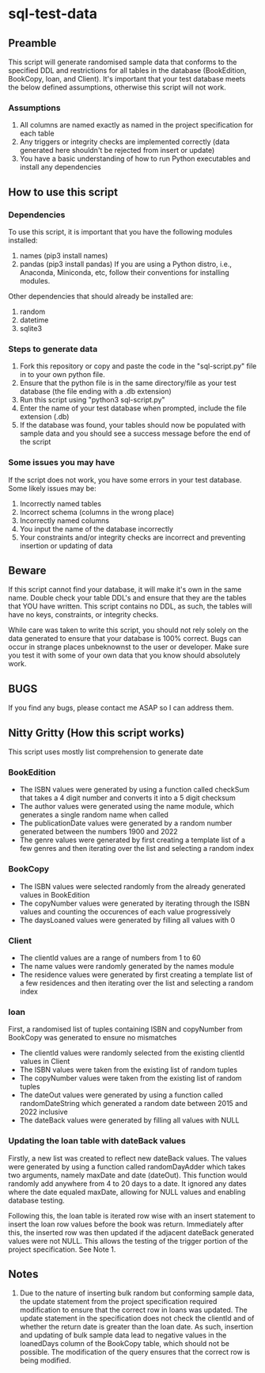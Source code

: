 # sql-test-data

## Preamble
This script will generate randomised sample data that conforms to the specified DDL and restrictions for all tables in the database (BookEdition, BookCopy, loan, and Client).
It's important that your test database meets the below defined assumptions, otherwise this script will not work.

### Assumptions
1. All columns are named exactly as named in the project specification for each table
2. Any triggers or integrity checks are implemented correctly (data generated here shouldn't be rejected from insert or update)
3. You have a basic understanding of how to run Python executables and install any dependencies

## How to use this script
### Dependencies
To use this script, it is important that you have the following modules installed:
1. names (pip3 install names)
2. pandas (pip3 install pandas)
If you are using a Python distro, i.e., Anaconda, Miniconda, etc, follow their conventions for installing modules.

Other dependencies that should already be installed are:
1. random
2. datetime
3. sqlite3

### Steps to generate data
1. Fork this repository or copy and paste the code in the "sql-script.py" file in to your own python file.
2. Ensure that the python file is in the same directory/file as your test database (the file ending with a .db extension)
3. Run this script using "python3 sql-script.py"
4. Enter the name of your test database when prompted, include the file extension (.db)
5. If the database was found, your tables should now be populated with sample data and you should see a success message before the end of the script

### Some issues you may have
If the script does not work, you have some errors in your test database. Some likely issues may be:
1. Incorrectly named tables
2. Incorrect schema (columns in the wrong place)
3. Incorrectly named columns
4. You input the name of the database incorrectly
5. Your constraints and/or integrity checks are incorrect and preventing insertion or updating of data

## Beware
If this script cannot find your database, it will make it's own in the same name.
Double check your table DDL's and ensure that they are the tables that YOU have written.
This script contains no DDL, as such, the tables will have no keys, constraints, or integrity checks.

While care was taken to write this script, you should not rely solely on the data generated to ensure that your database is 100% correct.
Bugs can occur in strange places unbeknownst to the user or developer. Make sure you test it with some of your own data that you know should absolutely work.

## BUGS
If you find any bugs, please contact me ASAP so I can address them.

## Nitty Gritty (How this script works)
This script uses mostly list comprehension to generate date

### BookEdition
- The ISBN values were generated by using a function called checkSum that takes a 4 digit number and converts it into a 5 digit checksum
- The author values were generated using the name module, which generates a single random name when called
- The publicationDate values were generated by a random number generated between the numbers 1900 and 2022
- The genre values were generated by first creating a template list of a few genres and then iterating over the list and selecting a random index

### BookCopy
- The ISBN values were selected randomly from the already generated values in BookEdition
- The copyNumber values were generated by iterating through the ISBN values and counting the occurences of each value progressively
- The daysLoaned values were generated by filling all values with 0

### Client
- The clientId values are a range of numbers from 1 to 60
- The name values were randomly generated by the names module
- The residence values were generated by first creating a template list of a few residences and then iterating over the list and selecting a random index

### loan
First, a randomised list of tuples containing ISBN and copyNumber from BookCopy was generated to ensure no mismatches

- The clientId values were randomly selected from the existing clientId values in Client
- The ISBN values were taken from the existing list of random tuples
- The copyNumber values were taken from the existing list of random tuples
- The dateOut values were generated by using a function called randomDateString which generated a random date between 2015 and 2022 inclusive
- The dateBack values were generated by filling all values with NULL

### Updating the loan table with dateBack values
Firstly, a new list was created to reflect new dateBack values. The values were generated by using a function called randomDayAdder which takes two arguments, namely maxDate and date (dateOut). This function would randomly add anywhere from 4 to 20 days to a date. It ignored any dates where the date equaled maxDate, allowing for NULL values and enabling database testing.

Following this, the loan table is iterated row wise with an insert statement to insert the loan row values before the book was return. Immediately after this, the inserted row was then updated if the adjacent dateBack generated values were not NULL. This allows the testing of the trigger portion of the project specification. See Note 1.

## Notes
1. Due to the nature of inserting bulk random but conforming sample data, the update statement from the project specification required modification to ensure that the correct row in loans was updated. The update statement in the specification does not check the clientId and of whether the return date is greater than the loan date. As such, insertion and updating of bulk sample data lead to negative values in the loanedDays column of the BookCopy table, which should not be possible. The modification of the query ensures that the correct row is being modified.